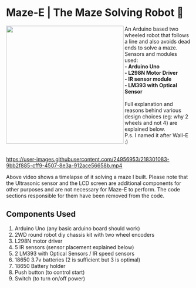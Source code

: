 # Maze-E | The Maze Solving Robot 🤖
<img align = "left" src="https://user-images.githubusercontent.com/24956953/218305250-4088d624-5d7e-4277-a687-449090a5087a.jpeg" width="320" />
An Arduino based two wheeled robot that follows a line and also avoids dead ends to solve a maze.
Sensors and modules used:<br>
<b>
- Arduino Uno<br>
- L298N Motor Driver<br>
- IR sensor module<br>
- LM393 with Optical Sensor <br>
</b>
<br>
Full explanation and reasons behind various design choices (eg: why 2 wheels and not 4) are explained below. <br>
P.s. I named it after Wall-E :)<br><br>

https://user-images.githubusercontent.com/24956953/218301083-9bb2f885-cff9-4507-8e3a-912ace56658b.mp4

Above video shows a timelapse of it solving a maze I built. Please note that the Ultrasonic sensor and the LCD screen are additional components for other purposes and are not necessary for Maze-E to perform. The code sections responsible for them have been removed from the code. 

Components Used
--------

1. Arduino Uno (any basic arduino board should work)
2. 2WD round robot diy chassis kit with two wheel encoders
3. L298N motor driver
4. 5 IR sensors (sensor placement explained below)
5. 2 LM393 with Optical Sensors / IR speed sensors 
6. 18650 3.7v batteries (2 is sufficient but 3 is optimal)
7. 18650 Battery holder 
8. Push button (to control start)
9. Switch (to turn on/off power)
